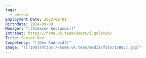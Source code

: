 ```yaml
---
tags:
  - person
Employment Date: 2022-08-01
Birthdate: 2024-09-08
Manager: "[[Алексей Костиков]]"
Intranet: https://home.vk.team/users/i.golovin/
Title: Senior Dev
Competency: "[[Dev Android]]"
Image: "![|100](https://home.vk.team/media/foto/158837.jpg)"
---
```

